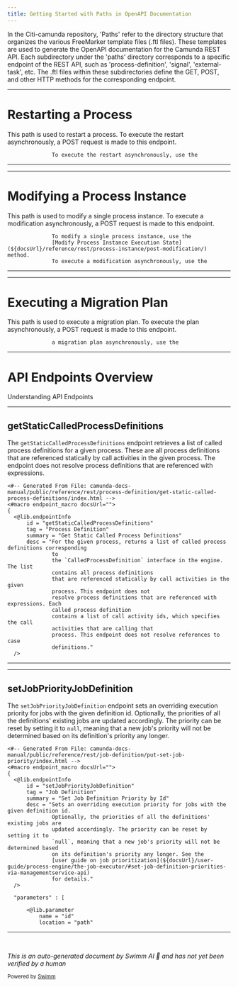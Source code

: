 ```yaml
---
title: Getting Started with Paths in OpenAPI Documentation
---
```

In the Citi-camunda repository, 'Paths' refer to the directory structure that organizes the various FreeMarker template files (.ftl files). These templates are used to generate the OpenAPI documentation for the Camunda REST API. Each subdirectory under the 'paths' directory corresponds to a specific endpoint of the REST API, such as 'process-definition', 'signal', 'external-task', etc. The .ftl files within these subdirectories define the GET, POST, and other HTTP methods for the corresponding endpoint.

<SwmSnippet path="/engine-rest/engine-rest-openapi/src/main/templates/paths/process-definition/{id}/restart/post.ftl" line="11">

---

# Restarting a Process

This path is used to restart a process. To execute the restart asynchronously, a POST request is made to this endpoint.

```ftl
              To execute the restart asynchronously, use the
```

---

</SwmSnippet>

<SwmSnippet path="/engine-rest/engine-rest-openapi/src/main/templates/paths/modification/execute/post.ftl" line="9">

---

# Modifying a Process Instance

This path is used to modify a single process instance. To execute a modification asynchronously, a POST request is made to this endpoint.

```ftl
              To modify a single process instance, use the
              [Modify Process Instance Execution State](${docsUrl}/reference/rest/process-instance/post-modification/) method.
              To execute a modification asynchronously, use the
```

---

</SwmSnippet>

<SwmSnippet path="/engine-rest/engine-rest-openapi/src/main/templates/paths/migration/execute/post.ftl" line="9">

---

# Executing a Migration Plan

This path is used to execute a migration plan. To execute the plan asynchronously, a POST request is made to this endpoint.

```ftl
              a migration plan asynchronously, use the
```

---

</SwmSnippet>

# API Endpoints Overview

Understanding API Endpoints

<SwmSnippet path="/engine-rest/engine-rest-openapi/src/main/templates/paths/process-definition/{id}/static-called-process-definitions/get.ftl" line="1">

---

## getStaticCalledProcessDefinitions

The `getStaticCalledProcessDefinitions` endpoint retrieves a list of called process definitions for a given process. These are all process definitions that are referenced statically by call activities in the given process. The endpoint does not resolve process definitions that are referenced with expressions.

```ftl
<#-- Generated From File: camunda-docs-manual/public/reference/rest/process-definition/get-static-called-process-definitions/index.html -->
<#macro endpoint_macro docsUrl="">
{
  <@lib.endpointInfo
      id = "getStaticCalledProcessDefinitions"
      tag = "Process Definition"
      summary = "Get Static Called Process Definitions"
      desc = "For the given process, returns a list of called process definitions corresponding
              to
              the `CalledProcessDefinition` interface in the engine. The list
              contains all process definitions
              that are referenced statically by call activities in the given
              process. This endpoint does not
              resolve process definitions that are referenced with expressions. Each
              called process definition
              contains a list of call activity ids, which specifies the call
              activities that are calling that
              process. This endpoint does not resolve references to case
              definitions."
  />

```

---

</SwmSnippet>

<SwmSnippet path="/engine-rest/engine-rest-openapi/src/main/templates/paths/job-definition/{id}/jobPriority/put.ftl" line="1">

---

## setJobPriorityJobDefinition

The `setJobPriorityJobDefinition` endpoint sets an overriding execution priority for jobs with the given definition id. Optionally, the priorities of all the definitions' existing jobs are updated accordingly. The priority can be reset by setting it to `null`, meaning that a new job's priority will not be determined based on its definition's priority any longer.

```ftl
<#-- Generated From File: camunda-docs-manual/public/reference/rest/job-definition/put-set-job-priority/index.html -->
<#macro endpoint_macro docsUrl="">
{
  <@lib.endpointInfo
      id = "setJobPriorityJobDefinition"
      tag = "Job Definition"
      summary = "Set Job Definition Priority by Id"
      desc = "Sets an overriding execution priority for jobs with the given definition id.
              Optionally, the priorities of all the definitions' existing jobs are
              updated accordingly. The priority can be reset by setting it to
              `null`, meaning that a new job's priority will not be determined based
              on its definition's priority any longer. See the
              [user guide on job prioritization](${docsUrl}/user-guide/process-engine/the-job-executor/#set-job-definition-priorities-via-managementservice-api)
              for details."
  />

  "parameters" : [

      <@lib.parameter
          name = "id"
          location = "path"
```

---

</SwmSnippet>

&nbsp;

*This is an auto-generated document by Swimm AI 🌊 and has not yet been verified by a human*

<SwmMeta version="3.0.0" repo-id="Z2l0aHViJTNBJTNBQ2l0aS1jYW11bmRhJTNBJTNBZ2lsYWRuYXZvdA==" repo-name="Citi-camunda" doc-type="overview"><sup>Powered by [Swimm](/)</sup></SwmMeta>
